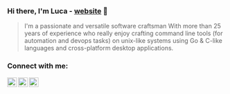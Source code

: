 ### Hi there, I'm Luca - [website] 👋

> I'm a passionate and versatile software craftsman With more than 25 years of experience who really enjoy crafting command line tools (for automation and devops tasks) on unix-like systems using Go & C-like languages and cross-platform desktop applications.


### Connect with me:

[<img align="left" alt="Website" width="22px" src="https://cdn.jsdelivr.net/npm/open-iconic@1.1.1/svg/globe.svg" />][website]
[<img align="left" alt="Twitter" width="22px" src="https://cdn.jsdelivr.net/npm/simple-icons@v3/icons/twitter.svg" />][twitter]
[<img align="left" alt="LinkedIn" width="22px" src="https://cdn.jsdelivr.net/npm/simple-icons@v3/icons/linkedin.svg" />][linkedin]

[website]: https://lucasepe.it
[linkedin]: https://www.linkedin.com/in/lucasepe/
[twitter]: https://twitter.com/lucasepe

<br/><br/>

<!--img align="left" alt="lucasepe's Github Top Langs" width="40%" src="https://github-readme-stats.vercel.app/api/top-langs/?username=lucasepe&layout=compact" --/>


<!--img align="left" alt="lucasepe's Github Stats" src="https://github-readme-stats.vercel.app/api?username=lucasepe&show_icons=true&hide_border=true&hide=contribs,prs" --/>




